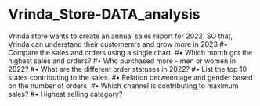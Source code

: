 # Vrinda_Store-DATA_analysis
Vrinda store wants to create an annual sales report for 2022. SO that, Vrinda can understand their customemrs and grow more in 2023
#•  Compare the sales and orders using a single chart.
#•  Which month got the highest sales and orders?
#•  Who purchased more - men or women in 2022?
#•  What are the different order statuses in 2022?
#•  List the top 10 states contributing to the sales.
#•  Relation between age and gender based on the number of orders.
#•  Which channel is contributing to maximum sales?
#•  Highest selling category?
